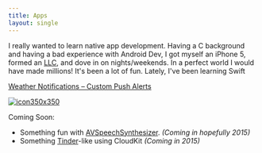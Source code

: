 ```yaml
---
title: Apps
layout: single
---
```


I really wanted to learn native app development. Having a C background and having a bad experience with Android Dev, I got myself an iPhone 5, formed an [LLC][1], and dove in on nights/weekends. In a perfect world I would have made millions! It's been a lot of fun. Lately, I've been learning Swift

[Weather Notifications – Custom Push Alerts][2]

[![icon350x350][3]][2]

Coming Soon:

* Something fun with [AVSpeechSynthesizer][4]. *(Coming in hopefully 2015)*
* Something [Tinder][5]-like using CloudKit *(Coming in 2015)*

[1]: http://taco23.com/
[2]: https://itunes.apple.com/us/app/weather-notifications/id704052114?mt=8&at=11laRZ&ct=pro
[3]: http://d208tez5h4u8q2.cloudfront.net/wp-content/uploads/2015/02/icon350x350-300x300.png
[4]: http://timbroder.com/2014/03/avspeechsynthesizers-queue-doesnt-work.html
[5]: https://itunes.apple.com/us/app/tinder/id547702041?mt=8&at=11laRZ&ct=pro

